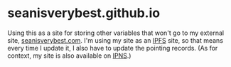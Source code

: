 # seanisverybest.github.io

Using this as a site for storing other variables that won't go to my external site, [seanisverybest.com](https://seanisverybest.com). I'm using my site as an [IPFS](https://github.com/ipfs/ipfs) site, so that means every time I update it, I also have to update the pointing records. (As for context, my site is also available on [IPNS](https://ipfs.io/ipns/seanisverybest.com).)